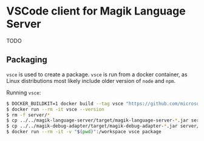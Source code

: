 # VSCode client for Magik Language Server

TODO


## Packaging

`vsce` is used to create a package. `vsce` is run from a docker container, as Linux distributions most likely include
older version of `node` and `npm`.

Running `vsce`:
```bash
$ DOCKER_BUILDKIT=1 docker build --tag vsce "https://github.com/microsoft/vscode-vsce.git#main"
$ docker run --rm -it vsce --version
$ rm -f server/*
$ cp ../../magik-language-server/target/magik-language-server-*.jar server/
$ cp ../../magik-debug-adapter/target/magik-debug-adapter-*.jar server/
$ docker run --rm -it -v "$(pwd)":/workspace vsce package
```
